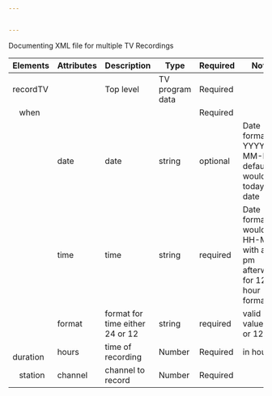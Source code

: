 ```yaml
---


---
```


<p>Documenting XML file for multiple TV Recordings</p>






<table>
<thead>
<tr>
<th>Elements</th>
<th>Attributes</th>
<th>Description</th>
<th>Type</th>
<th>Required</th>
<th>Notes</th>
</tr>
</thead>
<tbody>
<tr>
<td>recordTV</td>
<td></td>
<td>Top level</td>
<td>TV program data</td>
<td>Required</td>
<td></td>
</tr>
<tr>
<td>&nbsp;&nbsp; when</td>
<td></td>
<td></td>
<td></td>
<td>Required</td>
<td></td>
</tr>
<tr>
<td></td>
<td>date</td>
<td>date</td>
<td>string</td>
<td>optional</td>
<td>Date format YYYY-MM-DD; default would be today’s date</td>
</tr>
<tr>
<td></td>
<td>time</td>
<td>time</td>
<td>string</td>
<td>required</td>
<td>Date format would be HH-MM with am or pm afterwards for 12 hour format</td>
</tr>
<tr>
<td></td>
<td>format</td>
<td>format for time either 24 or 12</td>
<td>string</td>
<td>required</td>
<td>valid values 24 or 12</td>
</tr>
<tr>
<td>&nbsp;&nbsp; duration</td>
<td>hours</td>
<td>time of recording</td>
<td>Number</td>
<td>Required</td>
<td>in hours</td>
</tr>
<tr>
<td>&nbsp;&nbsp; station</td>
<td>channel</td>
<td>channel to record</td>
<td>Number</td>
<td>Required</td>
<td></td>
</tr>
</tbody>
</table>
